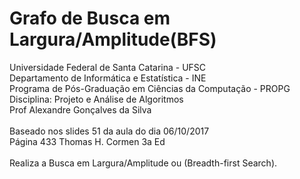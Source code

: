# Grafo de Busca em Largura/Amplitude(BFS)
Universidade Federal de Santa Catarina - UFSC<br>
Departamento de Informática e Estatística - INE<br>
Programa de Pós-Graduação em Ciências da Computação - PROPG<br>
Disciplina: Projeto e Análise de Algoritmos<br>
Prof Alexandre Gonçalves da Silva <br>
<br>
Baseado nos slides 51 da aula do dia 06/10/2017<br>
Página 433 Thomas H. Cormen 3a Ed<br>
<br>
Realiza a Busca em Largura/Amplitude ou (Breadth-first Search).<br>